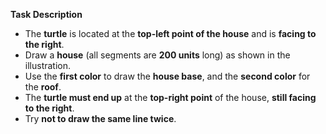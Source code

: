 **Task Description**

- The **turtle** is located at the **top-left point of the house** and is **facing to the right**.
- Draw a **house** (all segments are **200 units** long) as shown in the illustration.
- Use the **first color** to draw the **house base**, and the **second color** for the **roof**.
- The **turtle must end up** at the **top-right point** of the house, **still facing to the right**.
- Try **not to draw the same line twice**.